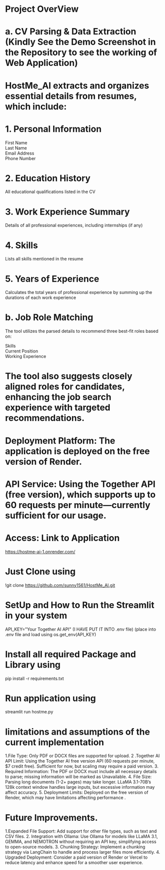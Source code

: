 
 # Project OverView
 
#  a. CV Parsing & Data Extraction    (Kindly See the Demo Screenshot in the Repository to see the working of Web Application)
# HostMe_AI extracts and organizes essential details from resumes, which include:

# 1. Personal Information
First Name \
Last Name \
Email Address \
Phone Number

# 2. Education History
All educational qualifications listed in the CV

# 3. Work Experience Summary
Details of all professional experiences, including internships (if any)

# 4. Skills
Lists all skills mentioned in the resume

# 5. Years of Experience
Calculates the total years of professional experience by summing up the durations of each work experience

# b. Job Role Matching
The tool utilizes the parsed details to recommend three best-fit roles based on: 

Skills \
Current Position \
Working Experience 
# The tool also suggests closely aligned roles for candidates, enhancing the job search experience with targeted recommendations.



# Deployment Platform: The application is deployed on the free version of Render.
# API Service: Using the Together API (free version), which supports up to 60 requests per minute—currently sufficient for our usage.
# Access: Link to Application 
https://hostme-ai-1.onrender.com/

# Just Clone using 
!git clone  https://github.com/sunny1561/HostMe_AI.git

# SetUp  and How to Run the Streamlit in your system
API_KEY="Your Together AI API" (I HAVE PUT IT INTO .env file) (place into .env file and load using os.get_env(API_KEY)

# Install all required Package and Library using 
pip install -r requirements.txt  

# Run application using 
streamlit run hostme.py


# limitations and assumptions of the current implementation
1.File Type: Only PDF or DOCX files are supported for upload. 
2 .Together AI API Limit: Using the Together AI free version API (60 requests per minute, $7 credit free). Sufficient for now, but scaling may require a paid version.
3. Required Information: The PDF or DOCX must include all necessary details to parse; missing information will be marked as Unavailable.
4. File Size: Parsing long documents (1-2+ pages) may take longer. LLaMA 3.1-70B’s 128k context window handles large inputs, but excessive information may affect accuracy.
5. Deployment Limits: Deployed on the free version of Render, which may have limitations affecting performance .


# Future Improvements.
 1.Expanded File Support: Add support for other file types, such as text and CSV files.
2. Integration with Ollama: Use Ollama for models like LLaMA 3.1, GEMMA, and NEMOTRON without requiring an API key, simplifying access to open-source models.
3. Chunking Strategy: Implement a chunking strategy via LangChain to handle and process larger files more efficiently.
4. Upgraded Deployment: Consider a paid version of Render or Vercel to reduce latency and enhance speed for a smoother user experience.









